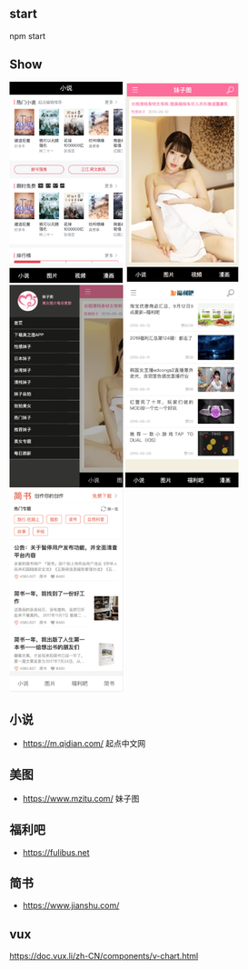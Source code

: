 ## start

npm start

## Show

<p>
<img src='./md/story.png' width="200"/> <img src='./md/picture.png' width="200"/> <img src='./md/picture-v1.png' width="200"/> <img src='./md/fuliba.png' width="200"/> <img src='./md/jianshu.png' width="200"/>
</p>

## 小说

-   https://m.qidian.com/ 起点中文网

## 美图

-   https://www.mzitu.com/ 妹子图

## 福利吧

-   https://fulibus.net

## 简书

-   https://www.jianshu.com/

## vux

https://doc.vux.li/zh-CN/components/v-chart.html
